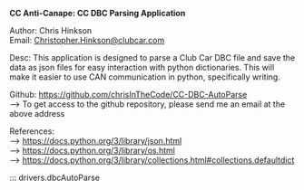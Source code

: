    **CC Anti-Canape: CC DBC Parsing Application**

   Author: Chris Hinkson  
   Email: Christopher.Hinkson@clubcar.com  

   Desc: This application is designed to parse a Club Car DBC file and save the data as json files for easy interaction with python dictionaries. This will make it
         easier to use CAN communication in python, specifically writing.  

   Github: https://github.com/chrisInTheCode/CC-DBC-AutoParse  
   --> To get access to the github repository, please send me an email at the above address  

   References:  
   --> https://docs.python.org/3/library/json.html  
   --> https://docs.python.org/3/library/os.html  
   --> https://docs.python.org/3/library/collections.html#collections.defaultdict  

::: drivers.dbcAutoParse
